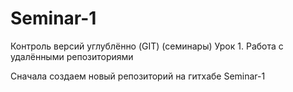 # Seminar-1
Контроль версий углублённо (GIT) (семинары)
Урок 1. Работа с удалёнными репозиториями

Сначала создаем новый репозиторий на гитхабе
Seminar-1
